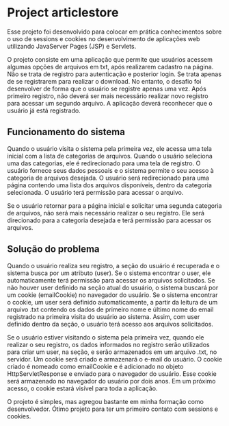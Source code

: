 # Project articlestore

Esse projeto foi desenvolvido para colocar em prática conhecimentos sobre o uso de sessions e cookies no desenvolvimento de aplicações web utilizando JavaServer Pages (JSP) e Servlets.

O projeto consiste em uma aplicação que permite que usuários acessem algumas opções de arquivos em txt, após realizarem cadastro na página. Não se trata de registro para autenticação e posterior login. Se trata apenas de se registrarem para realizar o download. No entanto, o desafio foi desenvolver de forma que o usuário se registre apenas uma vez. Após primeiro registro, não deverá ser mais necessário realizar novo registro para acessar um segundo arquivo. A aplicação deverá reconhecer que o usuário já está registrado.

## Funcionamento do sistema

Quando o usuário visita o sistema pela primeira vez, ele acessa uma tela inicial com a lista de categorias de arquivos. Quando o usuário seleciona uma das categorias, ele é redirecionado para uma tela de registro. O usuário fornece seus dados pessoais e o sistema permite o seu acesso à categoria de arquivos desejada. O usuário será redirecionado para uma página contendo uma lista dos arquivos disponíveis, dentro da categoria selecionada. O usuário terá permissão para acessar o arquivo.

Se o usuário retornar para a página inicial e solicitar uma segunda categoria de arquivos, não será mais necessário realizar o seu registro. Ele será direcionado para a categoria desejada e terá permissão para acessar os arquivos.

## Solução do problema

Quando o usuário realiza seu registro, a seção do usuário é recuperada e o sistema busca por um atributo (user). Se o sistema encontrar o user, ele automaticamente terá permissão para acessar os arquivos solicitados. Se não houver user definido na seção atual do usuário, o sistema buscará por um cookie (emailCookie) no navegador do usuário. Se o sistema encontrar o cookie, um user será definido automaticamente, a partir da leitura de um arquivo .txt contendo os dados de primeiro nome e último nome do email registrado na primeira visita do usuário ao sistema. Assim, com user definido dentro da seção, o usuário terá acesso aos arquivos solicitados.

Se o usuário estiver visitando o sistema pela primeira vez, quando ele realizar o seu registro, os dados informados no registro serão utilizados para criar um user, na seção, e serão armazenados em um arquivo .txt, no servidor. Um cookie será criado e armazenará o e-mail do usuário. O cookie criado é nomeado como emailCookie e é adicionado no objeto HttpServletResponse e enviado para o navegador do usuário. Esse cookie será armazenado no navegador do usuário por dois anos. Em um próximo acesso, o cookie estará visível para toda a aplicação.

O projeto é simples, mas agregou bastante em minha formação como desenvolvedor. Ótimo projeto para ter um primeiro contato com sessions e cookies.